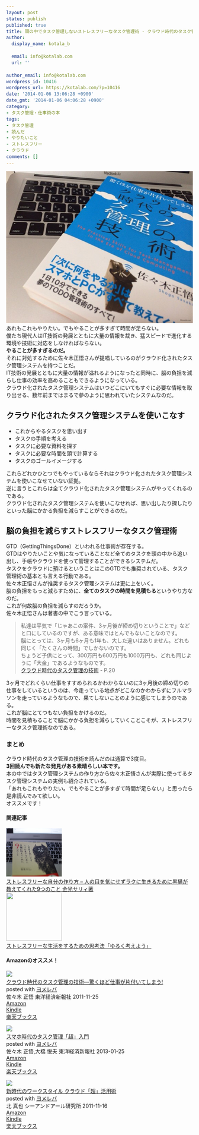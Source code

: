 ```yaml
---
layout: post
status: publish
published: true
title: 頭の中でタスク管理しないストレスフリーなタスク管理術 - クラウド時代のタスク管理の技術　佐々木正悟著
author:
  display_name: kotala_b

  email: info@kotalab.com
  url: ''

author_email: info@kotalab.com
wordpress_id: 10416
wordpress_url: https://kotalab.com/?p=10416
date: '2014-01-06 13:06:28 +0900'
date_gmt: '2014-01-06 04:06:28 +0900'
category:
- タスク管理・仕事術の本
tags:
- タスク管理
- 読んだ
- やりたいこと
- ストレスフリー
- クラウド
comments: []
---
```

<p><img src="/wp-content/uploads/plan-next-action_140103-546x409.jpg" alt="plan-next-action_140103" width="546" height="409" class="alignnone size-large wp-image-10381" /><br />
あれもこれもやりたい。でもやることが多すぎて時間が足らない。<br />
僕たち現代人はIT技術の発展とともに大量の情報を裁き、猛スピードで進化する環境や技術に対応をしなければならない。<br />
<strong>やることが多すぎるのだ。</strong><br />
それに対処するために佐々木正悟さんが提唱しているのがクラウド化されたタスク管理システムを持つことだ。<br />
IT技術の発展とともに大量の情報が溢れるようになったと同時に、脳の負担を減らし仕事の効率を高めることもできるようになっている。<br />
クラウド化されたタスク管理システムはいつどこにいてもすぐに必要な情報を取り出せる、数年前まではまるで夢のように思われていたシステムなのだ。<br />
</p>
<!--more-->
<h2>クラウド化されたタスク管理システムを使いこなす</h2>
<ul>
<li>これからやるタスクを思い出す</li>
<li>タスクの手順を考える</li>
<li>タスクに必要な資料を探す</li>
<li>タスクに必要な時間を頭で計算する</li>
<li>タスクのゴールイメージする</li>
</ul>
<p>これらどれかひとつでもやっているならそれはクラウド化されたタスク管理システムを使いこなせていない証拠。<br />
逆に言うとこれらは全てクラウド化されたタスク管理システムがやってくれるのである。<br />
クラウド化されたタスク管理システムを使いこなせれば、思い出したり探したりといった脳にかかる負担を減らすことができるのだ。</p>
<h2>脳の負担を減らすストレスフリーなタスク管理術</h2>
<p>GTD（GettingThingsDone）といわれる仕事術が存在する。<br />
GTDはやりたいことや気になっていることなど全てのタスクを頭の中から追い出し、手帳やクラウドを使って管理することができるシステムだ。<br />
タスクをクラウドに預けるということはこのGTDでも推奨されている、タスク管理術の基本とも言える行動である。<br />
佐々木正悟さんが推奨するタスク管理システムは更に上をいく。<br />
脳の負担をもっと減らすために、<strong>全てのタスクの時間を見積もる</strong>というやり方なのだ。<br />
これが何故脳の負担を減らすのだろうか。<br />
佐々木正悟さんは著書の中でこう言っている。</p>
<blockquote><p>私達は平気で「じゃあこの案件、3ヶ月後が締め切りということで」などと口にしているのですが、ある意味ではとんでもないことなのです。<br />
脳にとっては、3ヶ月も6ヶ月も1年も、大した違いはありません。どれも同じく「たくさんの時間」でしかないのです。<br />
ちょうど子供にとって、300万円も600万円も1000万円も、どれも同じように「大金」であるようなものです。<br />
<a href="https://www.amazon.co.jp/exec/obidos/asin/4492580948/same-22/" rel="nofollow" target="_blank">クラウド時代のタスク管理の技術</a> - P.20</p></blockquote>
<p>3ヶ月でどれくらい仕事をすすめられるかわからないのに3ヶ月後の締め切りの仕事をしているというのは、今走っている地点がどこなのかわからずにフルマラソンを走っているようなもので、果てしないことのように感じてしまうのである。<br />
これが脳にとてつもない負担をかけるのだ。<br />
時間を見積もることで脳にかかる負担を減らしていくことこそが、ストレスフリーなタスク管理術なのである。</p>
<h3>まとめ</h3>
<p>クラウド時代のタスク管理の技術を読んだのは通算で3度目。<br />
<strong>3回読んでも新たな発見がある素晴らしい本です。</strong><br />
本の中ではタスク管理システムの作り方から佐々木正悟さんが実際に使ってるタスク管理システムの実例も紹介されている。<br />
「あれもこれもやりたい。でもやることが多すぎて時間が足らない」と思ったら是非読んでみて欲しい。<br />
オススメです！</p>
<h4 class="rel">関連記事</h4>
<div class="shht">
<div class="shhtimg"><a href="/books-kuroneko" target="_blank"><img src="/wp-content/uploads/books_kuroneko_140209-546x361.jpg" alt="" width="150" height="130" /></a></div>
<div class="shhttext"><a href="/books-kuroneko" target="_blank">ストレスフリーな自分の作り方 &ndash; 人の目を気にせずラクに生きるために黒猫が教えてくれた9つのこと 金光サリィ著</a><span class="removed_link" title="b.hatena.ne.jp/entry/https://kotalab.com/books-kuroneko"><img border="0" src="https://b.hatena.ne.jp/entry/image/https://kotalab.com/books-kuroneko" alt="" /></span></div>
</div>
<div class="shht">
<div class="shhtimg"><a href="/books-thinking" target="_blank"><img src="/wp-content/uploads/yuruku_121129-448x336.jpg" alt="" width="150" height="130" /></a></div>
<div class="shhttext"><a href="/books-thinking" target="_blank">ストレスフリーな生活をするための思考法「ゆるく考えよう」</a><span class="removed_link" title="b.hatena.ne.jp/entry/https://kotalab.com/books-thinking"><img border="0" src="https://b.hatena.ne.jp/entry/image/https://kotalab.com/books-thinking" alt="" /></span></div>
</div>
<h4 class="aam">Amazonのオススメ！</h4>
<div class="booklink-box">
<div class="booklink-image"><a href="https://www.amazon.co.jp/exec/obidos/asin/4492580948/same-22/" rel="nofollow" target="_blank"><img src="https://images-fe.ssl-images-amazon.com/images/I/41Uk63c9VWL._SL160_.jpg" style="border: none;" /></a></div>
<div class="booklink-info">
<div class="booklink-name"><a href="https://www.amazon.co.jp/exec/obidos/asin/4492580948/same-22/" rel="nofollow" target="_blank">クラウド時代のタスク管理の技術―驚くほど仕事が片付いてしまう!</a>
<div class="booklink-powered-date">posted with <a href="https://yomereba.com" rel="nofollow" target="_blank">ヨメレバ</a></div>
</div>
<div class="booklink-detail">佐々木 正悟 東洋経済新報社 2011-11-25    </div>
<div class="booklink-link2">
<div class="shoplinkamazon"><a href="https://www.amazon.co.jp/exec/obidos/asin/4492580948/same-22/" rel="nofollow" target="_blank" title="アマゾン" >Amazon</a></div>
<div class="shoplinkkindle"><a href="https://www.amazon.co.jp/exec/obidos/ASIN/B009E5JT8Q/same-22/" rel="nofollow" target="_blank" >Kindle</a></div>
<div class="shoplinkrakuten"><a href="http://c.af.moshimo.com/af/c/click?a_id=374941&p_id=56&pc_id=56&pl_id=637&s_v=b5Rz2P0601xu&url=http%3A%2F%2Fbooks.rakuten.co.jp%2Frb%2F11380563%2F" rel="nofollow" target="_blank" title="楽天ブックス" >楽天ブックス</a></div>
</p></div>
</div>
<div class="booklink-footer"></div>
</div>
<div class="booklink-box">
<div class="booklink-image"><a href="https://www.amazon.co.jp/exec/obidos/asin/4492581014/same-22/" rel="nofollow" target="_blank"><img src="https://images-fe.ssl-images-amazon.com/images/I/51Znrgczd7L._SL160_.jpg" style="border: none;" /></a></div>
<div class="booklink-info">
<div class="booklink-name"><a href="https://www.amazon.co.jp/exec/obidos/asin/4492581014/same-22/" rel="nofollow" target="_blank">スマホ時代のタスク管理「超」入門</a>
<div class="booklink-powered-date">posted with <a href="https://yomereba.com" rel="nofollow" target="_blank">ヨメレバ</a></div>
</div>
<div class="booklink-detail">佐々木 正悟,大橋 悦夫 東洋経済新報社 2013-01-25    </div>
<div class="booklink-link2">
<div class="shoplinkamazon"><a href="https://www.amazon.co.jp/exec/obidos/asin/4492581014/same-22/" rel="nofollow" target="_blank" title="アマゾン" >Amazon</a></div>
<div class="shoplinkkindle"><a href="https://www.amazon.co.jp/exec/obidos/ASIN/B00BOGN48E/same-22/" rel="nofollow" target="_blank" >Kindle</a></div>
<div class="shoplinkrakuten"><a href="http://c.af.moshimo.com/af/c/click?a_id=374941&p_id=56&pc_id=56&pl_id=637&s_v=b5Rz2P0601xu&url=http%3A%2F%2Fbooks.rakuten.co.jp%2Frb%2F12149080%2F" rel="nofollow" target="_blank" title="楽天ブックス" >楽天ブックス</a></div>
</p></div>
</div>
<div class="booklink-footer"></div>
</div>
<div class="booklink-box">
<div class="booklink-image"><a href="https://www.amazon.co.jp/exec/obidos/asin/4863540876/same-22/" rel="nofollow" target="_blank"><img src="https://images-fe.ssl-images-amazon.com/images/I/51t271rPbvL._SL160_.jpg" style="border: none;" /></a></div>
<div class="booklink-info">
<div class="booklink-name"><a href="https://www.amazon.co.jp/exec/obidos/asin/4863540876/same-22/" rel="nofollow" target="_blank">新時代のワークスタイル クラウド「超」活用術</a>
<div class="booklink-powered-date">posted with <a href="https://yomereba.com" rel="nofollow" target="_blank">ヨメレバ</a></div>
</div>
<div class="booklink-detail">北 真也 シーアンドアール研究所 2011-11-16    </div>
<div class="booklink-link2">
<div class="shoplinkamazon"><a href="https://www.amazon.co.jp/exec/obidos/asin/4863540876/same-22/" rel="nofollow" target="_blank" title="アマゾン" >Amazon</a></div>
<div class="shoplinkkindle"><a href="https://www.amazon.co.jp/gp/search?keywords=%90V%8E%9E%91%E3%82%CC%83%8F%81%5B%83N%83X%83%5E%83C%83%8B%20%83N%83%89%83E%83h%81u%92%B4%81v%8A%88%97p%8Fp&__mk_ja_JP=%83J%83%5E%83J%83i&url=node%3D2275256051&tag=same-22" rel="nofollow" target="_blank" >Kindle</a></div>
<div class="shoplinkrakuten"><a href="http://c.af.moshimo.com/af/c/click?a_id=374941&p_id=56&pc_id=56&pl_id=637&s_v=b5Rz2P0601xu&url=http%3A%2F%2Fbooks.rakuten.co.jp%2Frb%2F11420576%2F" rel="nofollow" target="_blank" title="楽天ブックス" >楽天ブックス</a></div>
</p></div>
</div>
<div class="booklink-footer"></div>
</div>
